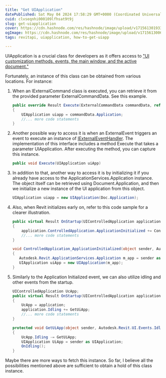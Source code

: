 ```yaml
---
title: "Get UIApplication"
datePublished: Sat May 04 2024 17:58:29 GMT+0000 (Coordinated Universal Time)
cuid: clvseqnhi000109lfhsat9t9j
slug: get-uiapplication
cover: https://cdn.hashnode.com/res/hashnode/image/upload/v1715613019338/b7ae12a4-08e7-4724-a681-547117b029b1.png
ogImage: https://cdn.hashnode.com/res/hashnode/image/upload/v1715613006400/917bf9a7-c6b9-4753-9899-c2f212b078a4.png
tags: revitapi, uiapplication, how-to-get-uiapp

---
```


UIApplication is a crucial class for developers as it offers access to ["UI customization methods, events, the main window, and the active document."](https://www.revitapidocs.com/2019/51ca80e2-3e5f-7dd2-9d95-f210950c72ae.htm)

Fortunately, an instance of this class can be obtained from various locations. For instance:

1. When an IExternalCommand class is executed, you can retrieve it from the provided parameter ExternalCommandData. See this example.
    
    ```csharp
    public override Result Execute(ExternalCommandData commandData, ref string message, ElementSet elements)
    {
        UIApplication uiapp = commandData.Application;
        //... more code statements
    }
    ```
    

2. Another possible way to access it is when an ExternalEvent triggers an event to execute an instance of [IExternalEventHandler](https://www.revitapidocs.com/2019/dc7ccfc6-f7a2-6f52-1a14-1cb5406ebc09.htm). The implementation of this interface includes a method Execute that takes a parameter UIApplication. After executing the method, you can capture this instance.
    
    ```csharp
    public void Execute(UIApplication uiApp)
    ```
    

3. In addition to that, another way to access it is by initializing it if you already have access to the ApplicationServices.Application instance. The object itself can be retrieved using Document.Application, and then we initialize a new instance of the UI application from this object.
    
    ```csharp
    UIApplication uiapp = new UIApplication(Doc.Application); 
    ```
    

4. Also, when Revit initializes early on, refer to this code sample for a clearer illustration.
    
    ```csharp
    public virtual Result OnStartup(UIControlledApplication application)
    {
        application.ControlledApplication.ApplicationInitialized += ControlledApplication_ApplicationInitialized;
        //... more code statements
    }
    
    void ControlledApplication_ApplicationInitialized(object sender, Autodesk.Revit.DB.Events.ApplicationInitializedEventArgs e)
    {
       Autodesk.Revit.ApplicationServices.Application m_app = sender as Autodesk.Revit.ApplicationServices.Application;
       UIApplication uiApp = new UIApplication(m_app);
    }
    ```
    

5. Similarly to the Application Initialized event, we can also utilize idling and other events from the startup.
    
    ```csharp
    UIControlledApplication UcApp;
    public virtual Result OnStartup(UIControlledApplication application)
    {
        UcApp = application;    
        application.Idling += GetUiApp;
        //... more code statements
    }
    
    protected void GetUiApp(object sender, Autodesk.Revit.UI.Events.IdlingEventArgs e)
    {
        UcApp.Idling -= GetUiApp;
        UIApplication UiApp = sender as UIApplication;
        OnIdling();
    }
    ```
    

Maybe there are more ways to fetch this instance. So far, I believe all the possibilities mentioned above are sufficient to obtain a hold of this class instance.